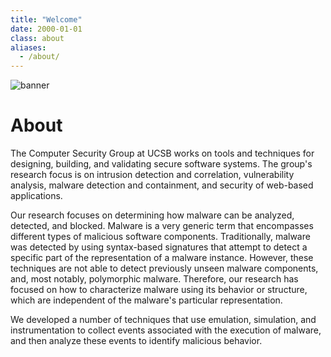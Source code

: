 ```yaml
---
title: "Welcome"
date: 2000-01-01
class: about
aliases:
  - /about/
---
```


![banner](/images/campus_point.jpg)

# About

The Computer Security Group at UCSB works on tools and techniques for designing, building, and validating secure software systems. The group's research focus is on intrusion detection and correlation, vulnerability analysis, malware detection and containment, and security of web-based applications.

Our research focuses on determining how malware can be analyzed, detected, and blocked. Malware is a very generic term that encompasses different types of malicious software components. Traditionally, malware was detected by using syntax-based signatures that attempt to detect a specific part of the representation of a malware instance. However, these techniques are not able to detect previously unseen malware components, and, most notably, polymorphic malware. Therefore, our research has focused on how to characterize malware using its behavior or structure, which are independent of the malware's particular representation.

We developed a number of techniques that use emulation, simulation, and instrumentation to collect events associated with the execution of malware, and then analyze these events to identify malicious behavior.
